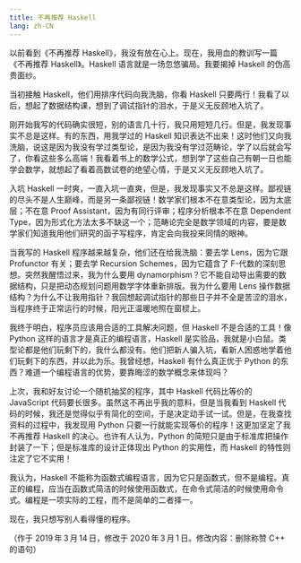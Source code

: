 ```yaml
---
title: 不再推荐 Haskell
lang: zh-CN
---
```


以前看到《不再推荐 Haskell》，我没有放在心上。现在，我用血的教训写一篇《不再推荐 Haskell》。Haskell 语言就是一场忽悠骗局。我要揭掉 Haskell 的伪高贵面纱。

当初接触 Haskell，他们用排序代码向我洗脑，你看 Haskell 只要两行！我看了以后，想起了数据结构课，想到了调试指针的泪水，于是义无反顾地入坑了。

刚开始我写的代码确实很短，别的语言几十行，我只用短短几行。但是，我发现事实不总是这样。有的东西，用我学过的 Haskell 知识表达不出来！这时他们又向我洗脑，说这是因为我没有学过类型论，是因为我没有学过范畴论，学了以后就会写了，你看这些多么高端！我看着书上的数学公式，想到学了这些自己有朝一日也能学会数学，就想起了看着高数试卷的绝望心情，于是又义无反顾地入坑了。

入坑 Haskell 一时爽，一直入坑一直爽，但是，我发现事实又不总是这样。鄙视链的尽头不是人生巅峰，而是另一条鄙视链！数学家们根本不在意类型论，因为太底层；不在意 Proof Assistant，因为有同行评审；程序分析根本不在意 Dependent Type，因为形式化方法太多不缺这一个；范畴论完全是数学领域的内容，要是数学家们知道我用他们研究的函子写程序，肯定会向我投来同情的眼神。

当我写的 Haskell 程序越来越复杂，他们还在给我洗脑：要去学 Lens，因为它跟 Profunctor 有关；要去学 Recursion Schemes，因为它蕴含了 F-代数的深刻思想。突然我醒悟过来，我为什么要用 dynamorphism？它不能自动导出需要的数据结构，只是把动态规划问题用数学字体重新排版。我为什么要用 Lens 操作数据结构？为什么不让我用指针？我回想起调试指针的那些日子并不全是苦涩的泪水，当程序终于正常运行的时候，阳光正温暖地照在窗棂上。

我终于明白，程序员应该用合适的工具解决问题，但 Haskell 不是合适的工具！像 Python 这样的语言才是真正的编程语言，Haskell 是实验品，我就是小白鼠。类型论都是他们玩剩下的，我什么都没有。他们把新人骗入坑，看新人困惑地学着他们玩剩下的东西，并以此为乐。我曾经想，Haskell 有什么真正优于 Python 的东西？难道一个编程语言的优势，要靠晦涩的数学概念来体现吗？

上次，我和好友讨论一个随机抽奖的程序，其中 Haskell 代码比等价的 JavaScript 代码要长很多。虽然这不再出乎我的意料，但是当我看到 Haskell 代码的时候，我还是觉得似乎有简化的空间，于是决定动手试一试。但是，在我查找资料的过程中，我发现用 Python 只要一行就能实现等价的程序！这更加坚定了我不再推荐 Haskell 的决心。也许有人认为，Python 的简短只是由于标准库把操作封装了一下；但是标准库的设计正体现出 Python 的实用性，而 Haskell 的特性则注定了它不实用！

我认为，Haskell 不能称为函数式编程语言，因为它只是函数式，但不是编程。真正的编程，应当在函数式简洁的时候使用函数式，在命令式简洁的时候使用命令式。编程是一项实际的工程，而不是简单的二者择一。

现在，我只想写别人看得懂的程序。

（作于 2019&#8239;年&#8239;3&#8239;月&#8239;14&#8239;日，修改于 2020&#8239;年&#8239;3&#8239;月&#8239;1&#8239;日。修改内容：删除称赞 C++ 的语句）
